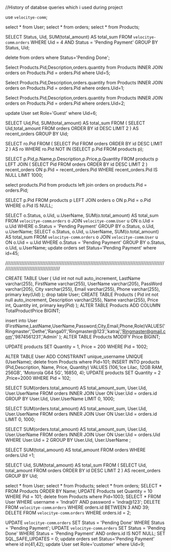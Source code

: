 
//History of databse queries which i used during project 

use `velocitye-comm`;

select * from User;
select * from orders;
select * from Products;

SELECT Status, Uid, SUM(total_amount) AS total_sum FROM `velocitye-comm`.`orders` WHERE Uid = 4 AND Status = 'Pending Payment' GROUP BY Status, Uid;


delete from  orders where Status='Pending Done';


Select Products.Pid,Description,orders.quantity from Products 
INNER JOIN orders on Products.Pid = orders.Pid where Uid=5;  

Select Products.Pid,Description,orders.quantity from Products INNER JOIN orders on Products.Pid = orders.Pid where orders.Uid=1;

Select Products.Pid,Description,orders.quantity from Products INNER JOIN orders on Products.Pid = orders.Pid where orders.Uid=2;

update User set Role='Guest' where Uid=6;


SELECT Uid,Pid, SUM(total_amount) AS total_sum FROM ( SELECT Uid,total_amount FROM orders ORDER BY id DESC   LIMIT 2   ) AS recent_orders  GROUP BY Uid;



SELECT  ro.Pid
FROM (
    SELECT  Pid
    FROM orders
    ORDER BY id DESC
    LIMIT 2
) AS ro
WHERE ro.Pid NOT IN (SELECT p.Pid FROM products p);


SELECT p.Pid,p.Name,p.Description,p.Price,p.Quantity
FROM products p
LEFT JOIN (
    SELECT Pid
    FROM orders
    ORDER BY id DESC
    LIMIT 2
) recent_orders ON p.Pid = recent_orders.Pid
WHERE recent_orders.Pid IS NULL
LIMIT 1000;


select products.Pid from products left join orders
on products.Pid = orders.Pid;

SELECT p.Pid
FROM products p
LEFT JOIN orders o ON p.Pid = o.Pid
WHERE o.Pid IS NULL;

SELECT o.Status, o.Uid, u.UserName, SUM(o.total_amount) AS total_sum
FROM `velocitye-comm`.`orders` o
JOIN `velocitye-comm`.`User` u ON o.Uid = u.Uid
WHERE o.Status = 'Pending Payment'
GROUP BY o.Status, o.Uid, u.UserName;
SELECT o.Status, o.Uid, u.UserName, SUM(o.total_amount) AS total_sum
FROM `velocitye-comm`.`orders` o
JOIN `velocitye-comm`.`User` u ON o.Uid = u.Uid
WHERE o.Status = 'Pending Payment'
GROUP BY o.Status, o.Uid, u.UserName;
update orders set Status='Pending Payment' where id=45;

/////////////////////////////////////////////////////////////////////////////////////////////////////////////////////////////////////




CREATE TABLE User (
Uid int not null auto_increment,
 LastName varchar(255),
 FirstName varchar(255),
 UserName varchar(205),
 PassWord varchar(205),
 City varchar(255),
 Email varchar(255),
 Phone varchar(255),
 primary key(Uid)
);
drop table User;
CREATE TABLE  Products (
Pid int not null auto_increment,
 Description  varchar(255),
 Name varchar(255),
 Price int,
 Quantity int,
 primary key(Pid)
);
ALTER TABLE Products ADD COLUMN TotalProductPrice BIGINT;

insert into User (FirstName,LastName,UserName,Password,City,Email,Phone,Role)VALUES('Ringmaster','Dethe','Ranga01','Ringmaster@123','katraj','Ringmaster@gmail.com','9874561231','Admin' ); 
ALTER TABLE Products MODIFY Price BIGINT;

UPDATE products SET Quantity = 1, Price = 200 WHERE Pid = 1002;

ALTER TABLE User ADD CONSTRAINT unique_username UNIQUE (UserName);
delete from Products where Pid=101;
INSERT INTO products (Pid,Description, Name, Price, Quantity)
VALUES (106,'Ice Lilac, 12GB RAM, 256GB', 'Motorola G64 5G', 16850, 4);
UPDATE products SET Quantity = 2 ,Price=2000 WHERE Pid = 102;

SELECT SUM(orders.total_amount) AS total_amount_sum, User.Uid, User.UserName 
FROM orders 
INNER JOIN User ON User.Uid = orders.id 
GROUP BY User.Uid, User.UserName
LIMIT 0, 1000;

SELECT SUM(orders.total_amount) AS total_amount_sum, User.Uid, User.UserName 
FROM orders 
INNER JOIN User ON User.Uid = orders.id 
LIMIT 0, 1000;

SELECT SUM(orders.total_amount) AS total_amount_sum, User.Uid, User.UserName FROM orders INNER JOIN User ON User.Uid = orders.Uid  WHERE User.Uid = 2 GROUP BY User.Uid, User.UserName ;

SELECT SUM(total_amount) AS total_amount FROM orders WHERE orders.Uid =1; 

SELECT Uid, SUM(total_amount) AS total_sum
FROM (
    SELECT Uid, total_amount
    FROM orders
    ORDER BY id DESC
    LIMIT 2
) AS recent_orders
GROUP BY Uid;


select * from User;
select * from Products;
select * from orders;
SELECT * FROM Products ORDER BY Name;
UPDATE Products set Quantity = 10  WHERE Pid = 101;
delete from Products where Pid=1003;
SELECT * FROM User WHERE username = 'Indra01' AND password = 'indra@123';
DELETE FROM `velocitye-comm`.`orders`
WHERE orders.id BETWEEN 3 AND 39;
DELETE FROM `velocitye-comm`.`orders`
WHERE orders.id = 2;

UPDATE `velocitye-comm`.`orders`
SET Status = 'Pending Done'
WHERE Status = 'Pending Payment';
UPDATE `velocitye-comm`.`orders`
SET Status = 'Pending Done'
WHERE Status = 'Pending Payment' AND orders.id IS NOT NULL;
SET SQL_SAFE_UPDATES = 0;
update orders set Status='Pending Payment' where id in(41,42);
update User set Role='customer' where Uid=9;
